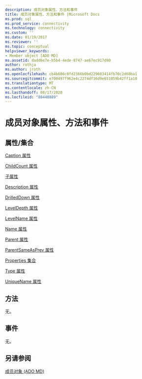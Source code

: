 ```yaml
---
description: 成员对象属性、方法和事件
title: 成员对象属性、方法和事件 |Microsoft Docs
ms.prod: sql
ms.prod_service: connectivity
ms.technology: connectivity
ms.custom: ''
ms.date: 01/19/2017
ms.reviewer: ''
ms.topic: conceptual
helpviewer_keywords:
- Member object [ADO MD]
ms.assetid: dadd6e7e-b5b4-4ede-8747-ae67ec917d90
author: rothja
ms.author: jroth
ms.openlocfilehash: cb4b686c0fd2366b0bd229603414fb70c2d60ba1
ms.sourcegitcommit: e700497f962e4c2274df16d9e651059b42ff1a10
ms.translationtype: MT
ms.contentlocale: zh-CN
ms.lasthandoff: 08/17/2020
ms.locfileid: "88440889"
---
```

# <a name="member-object-properties-methods-and-events"></a>成员对象属性、方法和事件
## <a name="propertiescollections"></a>属性/集合  
 [Caption 属性](../../../ado/reference/ado-md-api/caption-property-ado-md.md)  
  
 [ChildCount 属性](../../../ado/reference/ado-md-api/childcount-property-ado-md.md)  
  
 [子属性](../../../ado/reference/ado-md-api/children-property-ado-md.md)  
  
 [Description 属性](../../../ado/reference/ado-md-api/description-property-ado-md.md)  
  
 [DrilledDown 属性](../../../ado/reference/ado-md-api/drilleddown-property-ado-md.md)  
  
 [LevelDepth 属性](../../../ado/reference/ado-md-api/leveldepth-property-ado-md.md)  
  
 [LevelName 属性](../../../ado/reference/ado-md-api/levelname-property-ado-md.md)  
  
 [Name 属性](../../../ado/reference/ado-md-api/name-property-ado-md.md)  
  
 [Parent 属性](../../../ado/reference/ado-md-api/parent-property-ado-md.md)  
  
 [ParentSameAsPrev 属性](../../../ado/reference/ado-md-api/parentsameasprev-property-ado-md.md)  
  
 [Properties 集合](../../../ado/reference/ado-api/properties-collection-ado.md)  
  
 [Type 属性](../../../ado/reference/ado-md-api/type-property-ado-md.md)  
  
 [UniqueName 属性](../../../ado/reference/ado-md-api/uniquename-property-ado-md.md)  
  
## <a name="methods"></a>方法  
 无。  
  
## <a name="events"></a>事件  
 无。  
  
## <a name="see-also"></a>另请参阅  
 [成员对象 (ADO MD)](../../../ado/reference/ado-md-api/member-object-ado-md.md)

